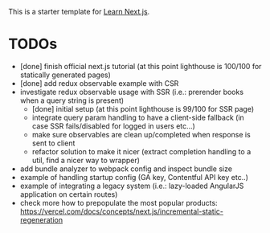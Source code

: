 This is a starter template for [Learn Next.js](https://nextjs.org/learn).

# TODOs
* [done] finish official next.js tutorial (at this point lighthouse is 100/100 for statically generated pages)
* [done] add redux observable example with CSR
* investigate redux observable usage with SSR (i.e.: prerender books when a query string is present)
    * [done] initial setup (at this point lighthouse is 99/100 for SSR page)
    * integrate query param handling to have a client-side fallback (in case SSR fails/disabled for logged in users etc...)
    * make sure observables are clean up/completed when response is sent to client
    * refactor solution to make it nicer (extract completion handling to a util, find a nicer way to wrapper)
* add bundle analyzer to webpack config and inspect bundle size
* example of handling startup config (GA key, Contentful API key etc..)
* example of integrating a legacy system (i.e.: lazy-loaded AngularJS application on certain routes)
* check more how to prepopulate the most popular products: https://vercel.com/docs/concepts/next.js/incremental-static-regeneration